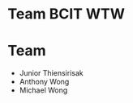 # Team BCIT WTW
<Introduction text here>

# Team
- Junior Thiensirisak
- Anthony Wong
- Michael Wong
